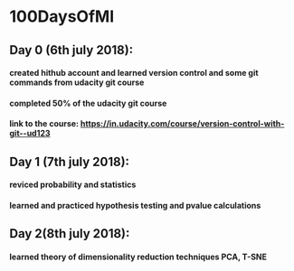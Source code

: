# 100DaysOfMl

## Day 0  (6th july 2018):
#### created hithub account and learned version control and some git commands from udacity git course
#### completed 50% of the udacity git course
#### link to the course:  https://in.udacity.com/course/version-control-with-git--ud123

## Day 1 (7th july 2018):
#### reviced probability and statistics
#### learned and practiced hypothesis testing and pvalue calculations

## Day 2(8th july 2018):
#### learned theory of dimensionality reduction techniques PCA, T-SNE
